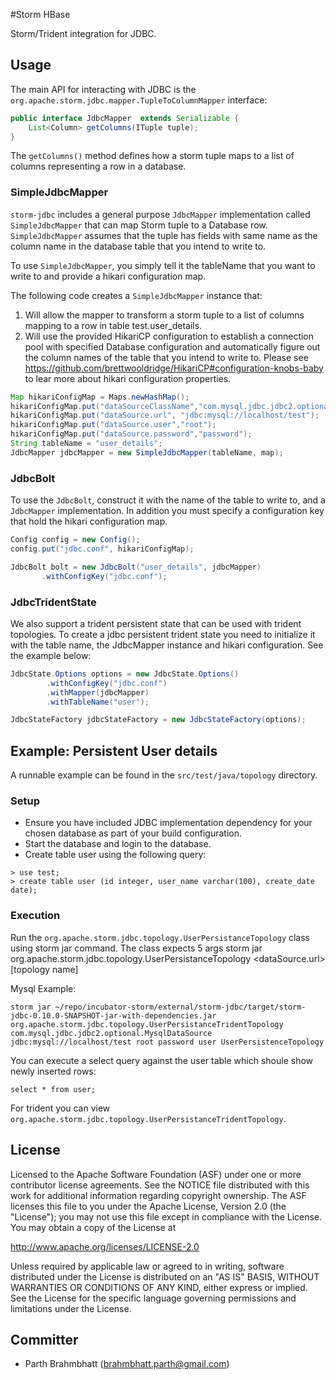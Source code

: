 #Storm HBase

Storm/Trident integration for JDBC.

## Usage
The main API for interacting with JDBC is the `org.apache.storm.jdbc.mapper.TupleToColumnMapper`
interface:

```java
public interface JdbcMapper  extends Serializable {
    List<Column> getColumns(ITuple tuple);
}
```

The `getColumns()` method defines how a storm tuple maps to a list of columns representing a row in a database.

### SimpleJdbcMapper
`storm-jdbc` includes a general purpose `JdbcMapper` implementation called `SimpleJdbcMapper` that can map Storm
tuple to a Database row. `SimpleJdbcMapper` assumes that the tuple has fields with same name as the column name in 
the database table that you intend to write to.

To use `SimpleJdbcMapper`, you simply tell it the tableName that you want to write to and provide a hikari configuration map.

The following code creates a `SimpleJdbcMapper` instance that:

1. Will allow the mapper to transform a storm tuple to a list of columns mapping to a row in table test.user_details.
2. Will use the provided HikariCP configuration to establish a connection pool with specified Database configuration and
automatically figure out the column names of the table that you intend to write to. 
Please see https://github.com/brettwooldridge/HikariCP#configuration-knobs-baby to lear more about hikari configuration properties.

```java
Map hikariConfigMap = Maps.newHashMap();
hikariConfigMap.put("dataSourceClassName","com.mysql.jdbc.jdbc2.optional.MysqlDataSource");
hikariConfigMap.put("dataSource.url", "jdbc:mysql://localhost/test");
hikariConfigMap.put("dataSource.user","root");
hikariConfigMap.put("dataSource.password","password");
String tableName = "user_details";
JdbcMapper jdbcMapper = new SimpleJdbcMapper(tableName, map);
```
### JdbcBolt
To use the `JdbcBolt`, construct it with the name of the table to write to, and a `JdbcMapper` implementation. In addition
you must specify a configuration key that hold the hikari configuration map.

 ```java
Config config = new Config();
config.put("jdbc.conf", hikariConfigMap);

JdbcBolt bolt = new JdbcBolt("user_details", jdbcMapper)
        .withConfigKey("jdbc.conf");
 ```
### JdbcTridentState
We also support a trident persistent state that can be used with trident topologies. To create a jdbc persistent trident
state you need to initialize it with the table name, the JdbcMapper instance and hikari configuration. See the example
below:

```java
JdbcState.Options options = new JdbcState.Options()
        .withConfigKey("jdbc.conf")
        .withMapper(jdbcMapper)
        .withTableName("user");

JdbcStateFactory jdbcStateFactory = new JdbcStateFactory(options);
```
 
## Example: Persistent User details
A runnable example can be found in the `src/test/java/topology` directory.

### Setup
* Ensure you have included JDBC implementation dependency for your chosen database as part of your build configuration.
* Start the database and login to the database.
* Create table user using the following query:

```
> use test;
> create table user (id integer, user_name varchar(100), create_date date);
```

### Execution
Run the `org.apache.storm.jdbc.topology.UserPersistanceTopology` class using storm jar command. The class expects 5 args
storm jar org.apache.storm.jdbc.topology.UserPersistanceTopology <dataSourceClassName> <dataSource.url> <user> <password> <tableName> [topology name]

Mysql Example:
```
storm jar ~/repo/incubator-storm/external/storm-jdbc/target/storm-jdbc-0.10.0-SNAPSHOT-jar-with-dependencies.jar 
org.apache.storm.jdbc.topology.UserPersistanceTridentTopology  com.mysql.jdbc.jdbc2.optional.MysqlDataSource 
jdbc:mysql://localhost/test root password user UserPersistenceTopology
```

You can execute a select query against the user table which shoule show newly inserted rows:

```
select * from user;
```

For trident you can view `org.apache.storm.jdbc.topology.UserPersistanceTridentTopology`.
## License

Licensed to the Apache Software Foundation (ASF) under one
or more contributor license agreements.  See the NOTICE file
distributed with this work for additional information
regarding copyright ownership.  The ASF licenses this file
to you under the Apache License, Version 2.0 (the
"License"); you may not use this file except in compliance
with the License.  You may obtain a copy of the License at

  http://www.apache.org/licenses/LICENSE-2.0

Unless required by applicable law or agreed to in writing,
software distributed under the License is distributed on an
"AS IS" BASIS, WITHOUT WARRANTIES OR CONDITIONS OF ANY
KIND, either express or implied.  See the License for the
specific language governing permissions and limitations
under the License.

## Committer

* Parth Brahmbhatt ([brahmbhatt.parth@gmail.com](mailto:brahmbhatt.parth@gmail.com))
 